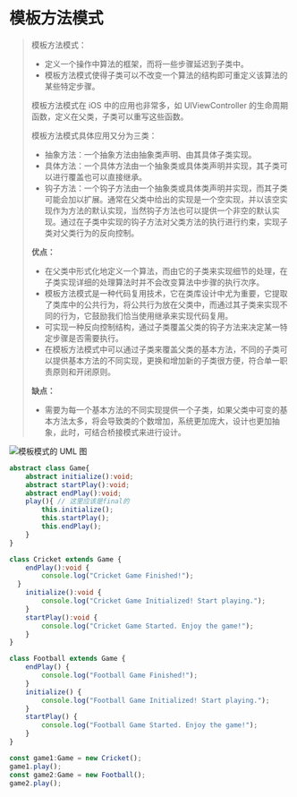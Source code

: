 # 模板方法模式

> 模板方法模式：
>
> - 定义一个操作中算法的框架，而将一些步骤延迟到子类中。
> - 模板方法模式使得子类可以不改变一个算法的结构即可重定义该算法的某些特定步骤。
>
> 
>
> 模板方法模式在 iOS 中的应用也非常多，如 UIViewController 的生命周期函数，定义在父类，子类可以重写这些函数。
>
> 模板方法模式具体应用又分为三类：
>
> - 抽象方法：一个抽象方法由抽象类声明、由其具体子类实现。
> - 具体方法：一个具体方法由一个抽象类或具体类声明并实现，其子类可以进行覆盖也可以直接继承。
> - 钩子方法：一个钩子方法由一个抽象类或具体类声明并实现，而其子类可能会加以扩展。通常在父类中给出的实现是一个空实现，并以该空实现作为方法的默认实现，当然钩子方法也可以提供一个非空的默认实现。通过在子类中实现的钩子方法对父类方法的执行进行约束，实现子类对父类行为的反向控制。
>
> 
>
> **优点：**
>
> - 在父类中形式化地定义一个算法，而由它的子类来实现细节的处理，在子类实现详细的处理算法时并不会改变算法中步骤的执行次序。
> - 模板方法模式是一种代码复用技术，它在类库设计中尤为重要，它提取了类库中的公共行为，将公共行为放在父类中，而通过其子类来实现不同的行为，它鼓励我们恰当使用继承来实现代码复用。
> - 可实现一种反向控制结构，通过子类覆盖父类的钩子方法来决定某一特定步骤是否需要执行。
> - 在模板方法模式中可以通过子类来覆盖父类的基本方法，不同的子类可以提供基本方法的不同实现，更换和增加新的子类很方便，符合单一职责原则和开闭原则。
>
> **缺点：**
>
> - 需要为每一个基本方法的不同实现提供一个子类，如果父类中可变的基本方法太多，将会导致类的个数增加，系统更加庞大，设计也更加抽象，此时，可结合桥接模式来进行设计。
>
> 

![模板模式的 UML 图](https://www.runoob.com/wp-content/uploads/2014/08/template_pattern_uml_diagram.jpg)

```typescript
abstract class Game{
	abstract initialize():void;
	abstract startPlay():void;
	abstract endPlay():void;
	play(){ // 这里应该是final的
		this.initialize();
		this.startPlay();
		this.endPlay();
	}
}

class Cricket extends Game {
	endPlay():void {
		console.log("Cricket Game Finished!");
  }
	initialize():void {
		console.log("Cricket Game Initialized! Start playing.");
	}
	startPlay():void {
		console.log("Cricket Game Started. Enjoy the game!");
	}
}

class Football extends Game {
	endPlay() {
		console.log("Football Game Finished!");
	}
	initialize() {
		console.log("Football Game Initialized! Start playing.");
	}
	startPlay() {
		console.log("Football Game Started. Enjoy the game!");
	}
}

const game1:Game = new Cricket();
game1.play();
const game2:Game = new Football();
game2.play();
```

